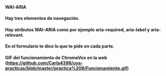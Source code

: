   #### WAI-ARIA

  #### Hay tres elementos de navegación.
  #### Hay atributos WAI-ARIA como por ejemplo aria-required, aria-label y aria-relevant.
  #### En el formulario te dice lo que te pide en cada parte.
  
  #### GIF del funcionamiento de ChromeVox en la web (https://github.com/Carla4398/uya-practicas/blob/master/practica%208/Funcionamiento.gif)
